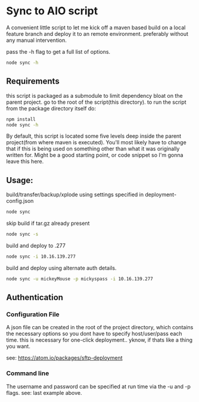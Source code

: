 # Sync to AIO script
A convenient little script to let me kick off a maven based build on a local feature branch
and deploy it to an remote environment. preferably without any manual intervention.

pass the -h flag to get a full list of options.
```bash
node sync -h
```

## Requirements
this script is packaged as a submodule to limit dependency bloat on the parent project.
go to the root of the script(this directory). to run the script from the package directory itself do:
```bash
npm install
node sync -h
```
By default, this script is located some five levels deep inside the parent project(from where maven is executed). You'll most likely have to change that if this is being used on something other than what it was originally written for. Might be a good starting point, or code snippet so I'm gonna leave this here.

## Usage:
build/transfer/backup/xplode using settings specified in deployment-config.json
```bash
node sync
```
skip build if tar.gz already present
```bash
node sync -s
```
build and deploy to .277
```bash
node sync -i 10.16.139.277
```
build and deploy using alternate auth details.
```bash
node sync -u mickeyMouse -p mickyspass -i 10.16.139.277
```

## Authentication

### Configuration File
A json file can be created in the root of the project directory,
which contains the necessary options so you dont have to specify host/user/pass each time.
this is necessary for one-click deployment.. yknow, if thats like a thing you want.

see: https://atom.io/packages/sftp-deployment

### Command line
The username and password can be specified at run time via the -u and -p flags.
see: last example above.
